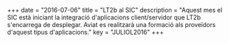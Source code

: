 +++
date        = "2016-07-06"
title       = "LT2b al SIC"
description = "Aquest mes el SIC està iniciant la integració d'aplicacions client/servidor que LT2b s'encarrega de desplegar. Aviat es realitzarà una formació als proveïdors d'aquest tipus d'aplicacions."
key         = "JULIOL2016"
+++
